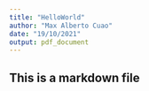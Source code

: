 ```yaml
---
title: "HelloWorld"
author: "Max Alberto Cuao"
date: "19/10/2021"
output: pdf_document
---
```


## This is a markdown file
